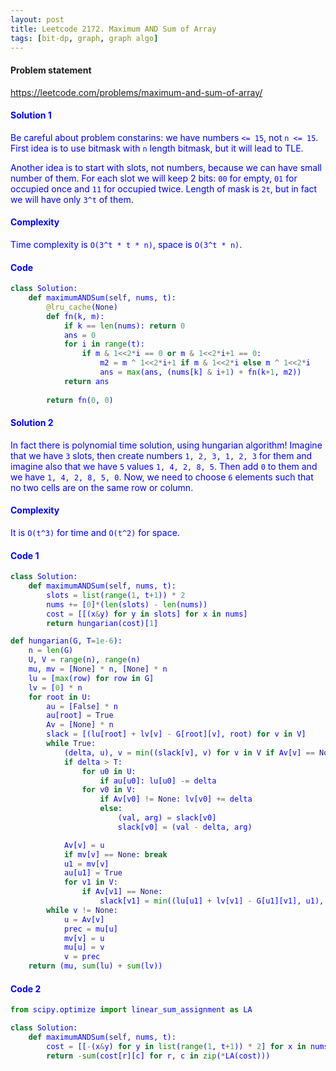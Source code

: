 ```yaml
---
layout: post
title: Leetcode 2172. Maximum AND Sum of Array
tags: [bit-dp, graph, graph algo]
---
```


#### Problem statement

<a href="https://leetcode.com/problems/maximum-and-sum-of-array/"> <font color = blue>https://leetcode.com/problems/maximum-and-sum-of-array/

#### Solution 1
Be careful about problem constarins: we have numbers `<= 15`, not `n <= 15`. First idea is to use bitmask with `n` length bitmask, but it will lead to TLE.

Another idea is to start with slots, not numbers, because we can have small number of them. For each slot we will keep 2 bits: `00` for empty, `01` for occupied once and `11` for occupied twice. Length of mask is `2t`, but in fact we will have only `3^t` of them.

#### Complexity
Time complexity is `O(3^t * t * n)`, space is `O(3^t * n)`.

#### Code
```python
class Solution:
    def maximumANDSum(self, nums, t):
        @lru_cache(None)
        def fn(k, m): 
            if k == len(nums): return 0 
            ans = 0 
            for i in range(t): 
                if m & 1<<2*i == 0 or m & 1<<2*i+1 == 0: 
                    m2 = m ^ 1<<2*i+1 if m & 1<<2*i else m ^ 1<<2*i
                    ans = max(ans, (nums[k] & i+1) + fn(k+1, m2))
            return ans 
        
        return fn(0, 0)
```

#### Solution 2
In fact there is polynomial time solution, using hungarian algorithm! Imagine that we have `3` slots, then create numbers `1, 2, 3, 1, 2, 3` for them and imagine also that we have `5` values `1, 4, 2, 8, 5`. Then add `0` to them and we have `1, 4, 2, 8, 5, 0`. Now, we need to choose `6` elements such that no two cells are on the same row or column.

#### Complexity
It is `O(t^3)` for time and `O(t^2)` for space.

#### Code 1
```python
class Solution:
    def maximumANDSum(self, nums, t):
        slots = list(range(1, t+1)) * 2
        nums += [0]*(len(slots) - len(nums))
        cost = [[(x&y) for y in slots] for x in nums]
        return hungarian(cost)[1]

def hungarian(G, T=1e-6):
    n = len(G)
    U, V = range(n), range(n)
    mu, mv = [None] * n, [None] * n
    lu = [max(row) for row in G]
    lv = [0] * n
    for root in U:
        au = [False] * n
        au[root] = True
        Av = [None] * n
        slack = [(lu[root] + lv[v] - G[root][v], root) for v in V]
        while True:
            (delta, u), v = min((slack[v], v) for v in V if Av[v] == None)
            if delta > T:
                for u0 in U:
                    if au[u0]: lu[u0] -= delta
                for v0 in V:
                    if Av[v0] != None: lv[v0] += delta
                    else:
                        (val, arg) = slack[v0]
                        slack[v0] = (val - delta, arg)

            Av[v] = u
            if mv[v] == None: break
            u1 = mv[v]
            au[u1] = True
            for v1 in V:
                if Av[v1] == None:
                    slack[v1] = min((lu[u1] + lv[v1] - G[u1][v1], u1), slack[v1])
        while v != None:
            u = Av[v]
            prec = mu[u]
            mv[v] = u
            mu[u] = v
            v = prec
    return (mu, sum(lu) + sum(lv))
```

#### Code 2
```python
from scipy.optimize import linear_sum_assignment as LA

class Solution:
    def maximumANDSum(self, nums, t):
        cost = [[-(x&y) for y in list(range(1, t+1)) * 2] for x in nums + [0]*(2*t - len(nums))]
        return -sum(cost[r][c] for r, c in zip(*LA(cost)))
```